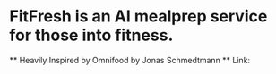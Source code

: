 # FitFresh is an AI mealprep service for those into fitness.
** Heavily Inspired by Omnifood by Jonas Schmedtmann **
Link: 
